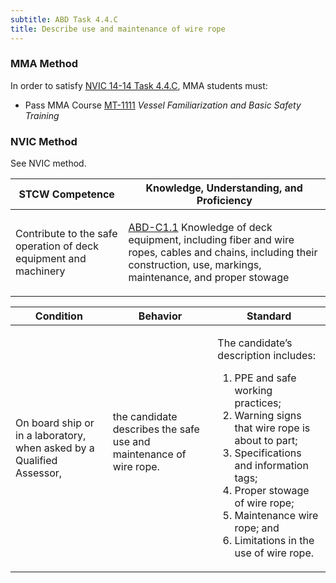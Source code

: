 ```yaml
---
subtitle: ABD Task 4.4.C 
title: Describe use and maintenance of wire rope
---
```



### MMA Method

In order to satisfy  [NVIC 14-14  Task  4.4.C]({{site.baseurl}}/assets/images/nvic-14-14.pdf), MMA students must:

* Pass MMA Course [MT-1111]( {{site.baseurl}}/courses/MT-1111) *Vessel Familiarization and Basic Safety Training*


### NVIC Method

<a onclick="togglevisibility('nvic_methods')" >See NVIC method.</a>

<div id='nvic_methods' class='hide'>

<table>
<thead>
<tr>
<th class='forty'> STCW Competence </th>
<th class='sixty'> Knowledge, Understanding, and Proficiency </th>
</tr>
</thead>




<tbody>
<tr><td markdown='1'>

Contribute to the safe operation of deck equipment and machinery

</td><td markdown='1'>

[ABD-C1.1](../../tables/25.html#ABD-C1.1) Knowledge of deck equipment, including fiber and wire ropes, cables and chains, including their construction, use, markings, maintenance, and proper stowage

</td></tr>


</tbody>
</table>


<table>
<thead>
<tr><th class='twenty'>  Condition </th><th class='twenty'> Behavior </th><th  class='sixty'>Standard </th></tr>
</thead>
<tbody >



<tr><td markdown='1'>

On board ship or in a laboratory, when asked by a Qualified Assessor,

</td><td markdown='1'>

the candidate describes the safe use and maintenance of wire rope.

<br>

<div class="tooltip">
<span class="tooltiptext">
</span>
</div>


</td><td markdown='1'>

The candidate’s description includes:

1. PPE and safe working practices;
2. Warning signs that wire rope is about to part;
3. Specifications and information tags;
4. Proper stowage of wire rope;
5. Maintenance wire rope; and
6. Limitations in the use of wire rope. 

</td></tr>
</tbody>
</table>
</div>
